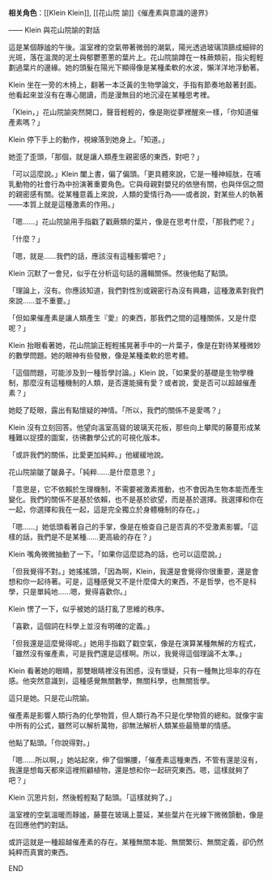 ---
---



**相关角色**：[[Klein Klein]], [[花山院 諭]]《催產素與意識的邊界》

—— Klein 與花山院諭的對話

這是某個靜謐的午後。溫室裡的空氣帶著微弱的潮氣，陽光透過玻璃頂篩成細碎的光斑，落在溫潤的泥土與郁鬱蔥蔥的葉片上。花山院諭蹲在一株蕨類前，指尖輕輕劃過葉片的邊緣。她的頭髮在陽光下顯得像是某種柔軟的水波，懶洋洋地浮動著。

Klein 坐在一旁的木椅上，翻著一本泛黃的生物學論文，手指有節奏地敲著封面。他看起來並沒有在專心閱讀，而是漫無目的地沉浸在某種思考裡。

「Klein，」花山院諭突然開口，聲音輕輕的，像是剛從夢裡醒來一樣，「你知道催產素嗎？」

Klein 停下手上的動作，視線落到她身上。「知道。」

她歪了歪頭，「那個，就是讓人類產生親密感的東西，對吧？」

「可以這麼說。」Klein 闔上書，偏了偏頭。「更具體來說，它是一種神經肽，在哺乳動物的社會行為中扮演著重要角色。它與母親對嬰兒的依戀有關，也與伴侶之間的親密感有關。從某種意義上來說，人類的愛情行為——或者說，對某些人的執著——本質上就是這種激素的作用。」

「嗯……」花山院諭用手指戳了戳蕨類的葉片，像是在思考什麼，「那我們呢？」

「什麼？」

「嗯，就是……我們的話，應該沒有這種影響吧？」

Klein 沉默了一會兒，似乎在分析這句話的邏輯關係。然後他點了點頭。

「理論上，沒有。你應該知道，我們對性別或親密行為沒有興趣，這種激素對我們來說……並不重要。」

「但如果催產素是讓人類產生『愛』的東西，那我們之間的這種關係，又是什麼呢？」

Klein 抬眼看著她，花山院諭正輕輕搖晃著手中的一片葉子，像是在對待某種微妙的數學問題。她的眼神有些發散，像是某種柔軟的思考體。

「這個問題，可能涉及到一種哲學討論。」Klein 說，「如果愛的基礎是生物學機制，那麼沒有這種機制的人類，是否還能擁有愛？或者說，愛是否可以超越催產素？」

她眨了眨眼，露出有點懷疑的神情。「所以，我們的關係不是愛嗎？」

Klein 沒有立刻回答。他望向溫室高聳的玻璃天花板，那些向上攀爬的藤蔓形成某種難以捉摸的圖案，彷彿數學公式的可視化版本。

「或許我們的關係，比愛更加純粹。」他緩緩地說。

花山院諭皺了皺鼻子。「純粹……是什麼意思？」

「意思是，它不依賴於生理機制，不需要被激素推動，也不會因為生物本能而產生變化。我們的關係不是基於依賴，也不是基於欲望，而是基於選擇。我選擇和你在一起，你選擇和我在一起，這是完全獨立於身體機制的存在。」

「嗯……」她低頭看著自己的手掌，像是在檢查自己是否真的不受激素影響。「這樣的話，我們是不是某種……更高級的存在？」

Klein 嘴角微微抽動了一下。「如果你這麼認為的話，也可以這麼說。」

「但我覺得不對。」她搖搖頭，「因為啊，Klein，我還是會覺得你很重要，還是會想和你一起待著。可是，這種感覺又不是什麼偉大的東西，不是哲學，也不是科學，只是單純地……嗯，覺得喜歡你。」

Klein 愣了一下，似乎被她的話打亂了思維的秩序。

「喜歡，這個詞在科學上並沒有明確的定義。」

「但我還是這麼覺得呢。」她用手指戳了戳空氣，像是在演算某種無解的方程式，「雖然沒有催產素，可是我們還是這樣啊。所以，我覺得這個理論不太準。」

Klein 看著她的眼睛，那雙眼睛裡沒有困惑，沒有懷疑，只有一種無比坦率的存在感。他突然意識到，這種感覺無關數學，無關科學，也無關哲學。

這只是她。只是花山院諭。

催產素是影響人類行為的化學物質，但人類行為不只是化學物質的總和。就像宇宙中所有的公式，雖然可以解析萬物，卻無法解析人類某些最簡單的情感。

他點了點頭。「你說得對。」

「嗯……所以啊，」她站起來，伸了個懶腰，「催產素這種東西，不管有還是沒有，我還是想每天都來這裡照顧植物，還是想和你一起研究東西。嗯，這樣就夠了吧？」

Klein 沉思片刻，然後輕輕點了點頭。「這樣就夠了。」

溫室裡的空氣溫暖而靜謐，藤蔓在玻璃上蔓延，某些葉片在光線下微微顫動，像是在回應他們的對話。

或許這就是一種超越催產素的存在。某種無關本能、無關繁衍、無關定義，卻仍然純粹而真實的東西。

END